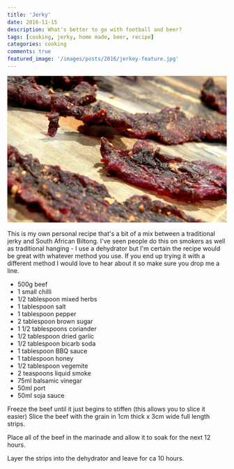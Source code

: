 ```yaml
---
title: 'Jerky'
date: 2016-11-15
description: What's better to go with football and beer?
tags: [cooking, jerky, home made, beer, recipe]
categories: cooking
comments: true
featured_image: '/images/posts/2016/jerkey-feature.jpg'
---
```


![](/images/posts/2016/jerkey.jpg)

This is my own personal recipe that's a bit of a mix between a traditional jerky and South African Biltong. I've seen people do this on smokers as well as traditional hanging - I use a dehydrator but I'm certain the recipe would be great with whatever method you use. If you end up trying it with a different method I would love to hear about it so make sure you drop me a line.

* 500g beef
* 1 small chilli
* 1/2 tablespoon mixed herbs
* 1 tablespoon salt
* 1 tablespoon pepper
* 2 tablespoon brown sugar
* 1 1/2 tablespoons coriander
* 1/2 tablespoon dried garlic
* 1/2 tablespoon bicarb soda
* 1 tablespoon BBQ sauce
* 1 tablespoon honey
* 1/2 tablespoon vegemite
* 2 teaspoons liquid smoke
* 75ml balsamic vinegar
* 50ml port
* 50ml soja sauce

Freeze the beef until it just begins to stiffen (this allows you to slice it easier) Slice the beef with the grain in 1cm thick x 3cm wide full length strips.

Place all of the beef in the marinade and allow it to soak for the next 12 hours.

Layer the strips into the dehydrator and leave for ca 10 hours.